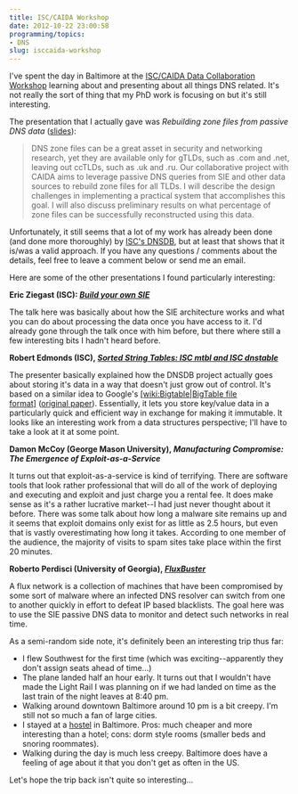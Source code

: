 ```yaml
---
title: ISC/CAIDA Workshop
date: 2012-10-22 23:00:58
programming/topics:
- DNS
slug: isccaida-workshop
---
```

I've spent the day in Baltimore at the <a title="ISC/CAIDA Workshop" href="http://rsf.isc.org/events/data-collab-workshop-2-2012/">ISC/CAIDA Data Collaboration Workshop</a> learning about and presenting about all things DNS related. It's not really the sort of thing that my PhD work is focusing on but it's still interesting.

<!--more-->

The presentation that I actually gave was *Rebuilding zone files from passive DNS data* (<a title="Rebuilding zone files from passive DNS data" href="research.jverkamp.com/papers/verkampj-isc-2012-slides.pdf">slides</a>):

> DNS zone files can be a great asset in security and networking research, yet they are available only for gTLDs, such as .com and .net, leaving out ccTLDs, such as .uk and .ru. Our collaborative project with CAIDA aims to leverage passive DNS queries from SIE and other data sources to rebuild zone files for all TLDs. I will describe the design challenges in implementing a practical system that accomplishes this goal. I will also discuss preliminary results on what percentage of zone files can be successfully reconstructed using this data.

Unfortunately, it still seems that a lot of my work has already been done (and done more thoroughly) by <a title="DNSDB@ISC" href="http://rsf.isc.org/projects/dnsdb/">ISC's DNSDB</a>, but at least that shows that it is/was a valid approach. If you have any questions / comments about the details, feel free to leave a comment below or send me an email.

Here are some of the other presentations I found particularly interesting:

**Eric Ziegast (ISC): *<a title="Building your own SIE" href="http://www.caida.org/workshops/isc-caida/1210/slides/isc1210_eziegast.pdf">Build your own SIE</a>***

The talk here was basically about how the SIE architecture works and what you can do about processing the data once you have access to it. I'd already gone through the talk once with him before, but there where still a few interesting bits I hadn't heard before.

**Robert Edmonds (ISC), *<a title="Sorted String Tables: ISC mtbl and ISC dnstable" href="http://www.caida.org/workshops/isc-caida/1210/slides/isc1210_redmonds.html">Sorted String Tables: ISC mtbl and ISC dnstable</a>***

The presenter basically explained how the DNSDB project actually goes about storing it's data in a way that doesn't just grow out of control. It's based on a similar idea to Google's [[wiki:Bigtable|BigTable file format]]() (<a title="Bigtable: A Distributed Storage System for Structured Data" href="http://dl.acm.org/citation.cfm?id=1365816">original paper</a>). Essentially, it lets you store key/value data in a particularly quick and efficient way in exchange for making it immutable. It looks like an interesting work from a data structures perspective; I'll have to take a look at it at some point.

**Damon McCoy (George Mason University), *Manufacturing Compromise: The Emergence of Exploit-as-a-Service***

It turns out that exploit-as-a-service is kind of terrifying. There are software tools that look rather professional that will do all of the work of deploying and executing and exploit and just charge you a rental fee. It does make sense as it's a rather lucrative market--I had just never thought about it before. There was some talk about how long a malware site remains up and it seems that exploit domains only exist for as little as 2.5 hours, but even that is vastly overestimating how long it takes. According to one member of the audience, the majority of visits to spam sites take place within the first 20 minutes.

**Roberto Perdisci (University of Georgia), *<a href="http://www.caida.org/workshops/isc-caida/1210/slides/isc1210_rperdisci.pdf">FluxBuster</a>***

A flux network is a collection of machines that have been compromised by some sort of malware where an infected DNS resolver can switch from one to another quickly in effort to defeat IP based blacklists. The goal here was to use the SIE passive DNS data to monitor and detect such networks in real time.

As a semi-random side note, it's definitely been an interesting trip thus far:

* I flew Southwest for the first time (which was exciting--apparently they don't assign seats ahead of time...)
* The plane landed half an hour early. It turns out that I wouldn't have made the Light Rail I was planning on if we had landed on time as the last train of the night leaves at 8:40 pm.
* Walking around downtown Baltimore around 10 pm is a bit creepy. I'm still not so much a fan of large cities.
* I stayed at a [hostel](http://www.hiusa.org/baltimore "Hosteling International - Baltimore") in Baltimore. Pros: much cheaper and more interesting than a hotel; cons: dorm style rooms (smaller beds and snoring roommates).
* Walking during the day is much less creepy. Baltimore does have a feeling of age about it that you don't get as often in the US.

Let's hope the trip back isn't quite so interesting...